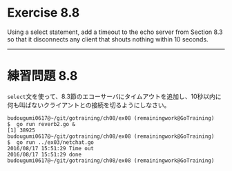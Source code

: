 # Exercise 8.8
Using a select statement, add a timeout to the echo server from Section 8.3 so that it disconnects any client that shouts nothing within 10 seconds.

---
# 練習問題 8.8
`select`文を使って、8.3節のエコーサーバにタイムアウトを追加し、10秒以内に何も叫ばないクライアントとの接続を切るようにしなさい。


````shell
budougumi0617@~/git/gotraining/ch08/ex08 (remainingwork@GoTraining)
$  go run reverb2.go &
[1] 38925
budougumi0617@~/git/gotraining/ch08/ex08 (remainingwork@GoTraining)
$  go run ../ex03/netchat.go
2016/08/17 15:51:29 Time out
2016/08/17 15:51:29 done
budougumi0617@~/git/gotraining/ch08/ex08 (remainingwork@GoTraining)
````
